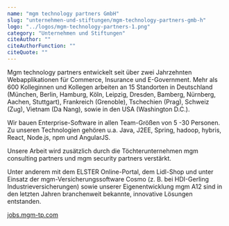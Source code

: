 ```yaml
---
name: "mgm technology partners GmbH"
slug: "unternehmen-und-stiftungen/mgm-technology-partners-gmb-h"
logo: "../logos/mgm-technology-partners-1.png"
category: "Unternehmen und Stiftungen"
citeAuthor: ""
citeAuthorFunction: ""
citeQuote: ""
---
```


Mgm technology partners entwickelt seit über zwei Jahrzehnten Webapplikationen für Commerce, Insurance und E-Government. Mehr als 600 Kolleginnen und Kollegen arbeiten an 15 Standorten in Deutschland (München, Berlin, Hamburg, Köln, Leipzig, Dresden, Bamberg, Nürnberg, Aachen, Stuttgart), Frankreich (Grenoble), Tschechien (Prag), Schweiz (Zug), Vietnam (Da Nang), sowie in den USA (Washington D.C.).

Wir bauen Enterprise-Software in allen Team-Größen von 5 -30 Personen. Zu unseren Technologien gehören u.a. Java, J2EE, Spring, hadoop, hybris, React, Node.js, npm und AngularJS.

Unsere Arbeit wird zusätzlich durch die Töchterunternehmen mgm consulting partners und mgm security partners verstärkt.

Unter anderem mit dem ELSTER Online-Portal, dem Lidl-Shop und unter Einsatz der mgm-Versicherungssoftware Cosmo (z. B. bei HDI-Gerling Industrieversicherungen) sowie unserer Eigenentwicklung mgm A12 sind in den letzten Jahren branchenweit bekannte, innovative Lösungen entstanden.

[jobs.mgm-tp.com](https://jobs.mgm-tp.com/)
